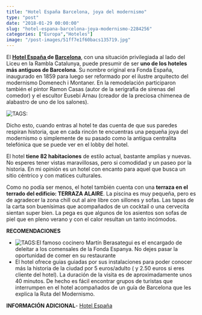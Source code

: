 ```yaml
---
title: "Hotel España Barcelona, joya del modernismo"
type: "post"
date: "2018-01-29 00:00:00"
slug: "hotel-espana-barcelona-joya-modernismo-2284256"
categories: ["Europa","Hoteles"]
image: "/post-images/51ff7e1f60bacs135719.jpg"
---
```


   
  
El **[Hotel España ](http://www.booking.com/hotel/es/espana-barcelona.html?aid=1294466&no_rooms=1&group_adults=1)de [Barcelona](http://www.missviajes.com/barcelona-musa-gaudi-16070/)**, con una situación privilegiada al lado del Liceu en la Rambla Catalunya, puede presumir de ser **uno de los hoteles más antiguos de Barcelona**. Su nombre original era Fonda España, inaugurado en 1859 para luego ser reformado por el ilustre arquitecto del modernismo Domenech i Montaner. En la remodelación participaron también el pintor Ramon Casas (autor de la serigrafia de sirenas del comedor) y el escultor Eusebi Arnau (creador de la preciosa chimenea de alabastro de uno de los salones).  
  
![ TAGS:](/post-images/51ff7e1f60bacs135719.jpg "escalera de caracol by missviajes")  
  
Dicho esto, cuando entras al hotel te das cuenta de que sus paredes respiran historia, que en cada rincón te encuentras una pequeña joya del modernismo o simplemente de su pasado como la antigua centralita telefónica que se puede ver en el lobby del hotel.  
  
El hotel **tiene 82 habitaciones** de estilo actual, bastante amplias y nuevas. No esperes tener vistas maravillosas, pero si comodidad y un paseo por la historia. En mi opinión es un hotel con encanto para aquel que busca un sitio céntrico y con matices culturales.  
  
Como no podía ser menos, el hotel también cuenta con una **terraza en el terrado del edificio: TERRAZA ALAIRE**. La piscina es muy pequeña, pero es de agradecer la zona chill out al aire libre con sillones y sofas. Las tapas de la carta son buenísimas que acompañados de un cocktail o una cervecita sientan super bien. La pega es que algunos de los asientos son sofas de piel que en pleno verano y con el calor resultan un tanto incómodos.  
  
**RECOMENDACIONES**

- ![ TAGS:](/post-images/51ff7fb1404fes145811.jpg "terraza AlAire by missviajes ")El famoso cocinero Martín Berasategui es el encargado de deleitar a los comensales de la Fonda Espanya. No dejes pasar la oportunidad de comer en su restaurante
- El hotel ofrece guias guiadas por sus instalaciones para poder conocer más la historia de la ciudad por 5 euros/adulto ( y 2.50 euros si eres cliente del hotel). La duración de la visita es de aproximadamente unos 40 minutos. De hecho es fácil encontrar grupos de turistas que interrumpen en el hotel acompañados de un guía de Barcelona que les explica la Ruta del Modernismo.

**INFORMACIÓN ADICIONAL**- [Hotel España](http://www.booking.com/hotel/es/espana-barcelona.html?aid=1294466&no_rooms=1&group_adults=1)